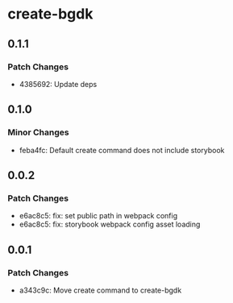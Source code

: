 # create-bgdk

## 0.1.1

### Patch Changes

- 4385692: Update deps

## 0.1.0

### Minor Changes

- feba4fc: Default create command does not include storybook

## 0.0.2

### Patch Changes

- e6ac8c5: fix: set public path in webpack config
- e6ac8c5: fix: storybook webpack config asset loading

## 0.0.1

### Patch Changes

- a343c9c: Move create command to create-bgdk
